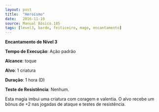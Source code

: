 ```yaml
---
layout: post
title:  "Heroísmo"
date:   2016-11-10
source: Manual Básico.185
tags: [level3, bardo, feiticeiro, mago, encantamento]
---
```


**Encantamento de Nível 3**

**Tempo de Execução**: Ação padrão

**Alcance**: toque

**Alvo**: 1 criatura

**Duração**: 1 hora (D)

**Teste de Resistência**: Nenhum.

Esta magia imbui uma criatura com coragem e valentia. O alvo recebe um bônus de +2 nas jogadas de ataque e testes de resistência.